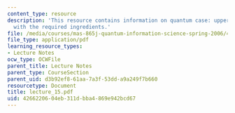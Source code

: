 ```yaml
---
content_type: resource
description: 'This resource contains information on quantum case: upper bound proof
  with the required ingredients.'
file: /media/courses/mas-865j-quantum-information-science-spring-2006/4266220604eb311dbba4869e942bcd67_lecture_15.pdf
file_type: application/pdf
learning_resource_types:
- Lecture Notes
ocw_type: OCWFile
parent_title: Lecture Notes
parent_type: CourseSection
parent_uid: d3b92ef8-61aa-7a3f-53dd-a9a249f7b660
resourcetype: Document
title: lecture_15.pdf
uid: 42662206-04eb-311d-bba4-869e942bcd67
---
```

